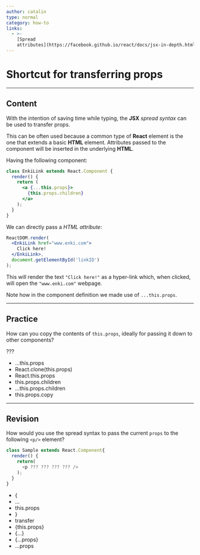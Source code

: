 ```yaml
---
author: catalin
type: normal
category: how-to
links:
  - >-
    [Spread
    attributes](https://facebook.github.io/react/docs/jsx-in-depth.html#spread-attributes){website}
---
```


# Shortcut for transferring props


---

## Content

With the intention of saving time while typing, the **JSX** *spread syntax* can be used to transfer props.

This can be often used because a common type of **React** element is the one that extends a basic **HTML** element. Attributes passed to the component will be inserted in the underlying **HTML**.

Having the following component:

```jsx
class EnkiLink extends React.Component {
  render() {
    return (
      <a {...this.props}>
        {this.props.children}
      </a>
    );
  }
}
```

We can directly pass a *HTML attribute*:

```jsx
ReactDOM.render(
  <EnkiLink href="www.enki.com">
    Click here!
  </EnkiLink>,
  document.getElementById('linkID')
);
```

This will render the text `"Click here!"` as a hyper-link which, when clicked, will open the `"www.enki.com"` webpage.

Note how in the component definition we made use of `...this.props`.


---

## Practice

How can you copy the contents of `this.props`, ideally for passing it down to other components?

???

- ...this.props
- React.clone(this.props)
- React.this.props
- this.props.children
- ...this.props.children
- this.props.copy


---

## Revision

How would you use the spread syntax to pass the current `props` to the following `<p/>` element?

```javascript
class Sample extends React.Component{
  render() {
    return(
      <p ??? ??? ??? ??? />
    );
  }
}
```

- {
- ...
- this.props
- }
- transfer
- {this.props}
- {...}
- {...props}
- ...props
